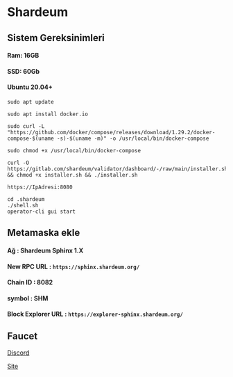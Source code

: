 # Shardeum


## Sistem Gereksinimleri
#### Ram: 16GB
#### SSD: 60Gb
#### Ubuntu 20.04+




```
sudo apt update
```


```
sudo apt install docker.io
```
```
sudo curl -L "https://github.com/docker/compose/releases/download/1.29.2/docker-compose-$(uname -s)-$(uname -m)" -o /usr/local/bin/docker-compose
```
```
sudo chmod +x /usr/local/bin/docker-compose
```
```
curl -O https://gitlab.com/shardeum/validator/dashboard/-/raw/main/installer.sh && chmod +x installer.sh && ./installer.sh
```
```
https://IpAdresi:8080
```

```
cd .shardeum
./shell.sh
operator-cli gui start
```

## Metamaska ekle
#### Ağ : Shardeum Sphinx 1.X
#### New RPC URL : ``` https://sphinx.shardeum.org/ ```
#### Chain ID : 8082
#### symbol : SHM
#### Block Explorer URL : ``` https://explorer-sphinx.shardeum.org/ ```


## Faucet

[Discord](https://discord.gg/shardeum)

[Site](https://faucet-sphinx.shardeum.org/)

